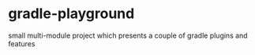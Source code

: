 # gradle-playground
small multi-module project which presents a couple of gradle plugins and features
